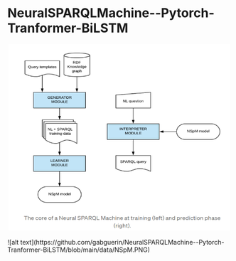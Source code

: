 # NeuralSPARQLMachine--Pytorch-Tranformer-BiLSTM
<p align="center">
  <img src="https://github.com/gabguerin/NeuralSPARQLMachine--Pytorch-Tranformer-BiLSTM/blob/main/data/NSpM.PNG" width="500" height="420">
</p>
![alt text](https://github.com/gabguerin/NeuralSPARQLMachine--Pytorch-Tranformer-BiLSTM/blob/main/data/NSpM.PNG)
